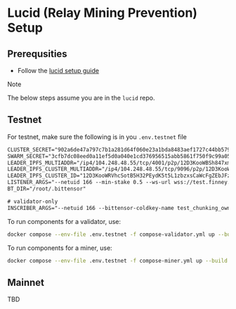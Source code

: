 # Lucid (Relay Mining Prevention) Setup

## Prerequsities

- Follow the [lucid setup guide](https://github.com/VectorChat/lucid/blob/main/docs/setup.md)

> [!NOTE]
> The below steps assume you are in the `lucid` repo.

## Testnet

For testnet, make sure the following is in you `.env.testnet` file

```txt
CLUSTER_SECRET="902a6de47a797c7b1a281d64f060e23a1bda8483aef1727c44bb579ea9db04fd"
SWARM_SECRET="3cfb7dc08eed0a11ef5d0a040e1cd376956515abb5861f750f9c99a05d0f599b"
LEADER_IPFS_MULTIADDR="/ip4/104.248.48.55/tcp/4001/p2p/12D3KooWBSh847xmDVpY1vdQWJXYiNE4jj1UPP8FZXmCZ6hgczkx"
LEADER_IPFS_CLUSTER_MULTIADDR="/ip4/104.248.48.55/tcp/9096/p2p/12D3KooWRVhcSotB5H32PEydK5t5L1zbzxsCaWcFgZEbJFzU2YRe"
LEADER_IPFS_CLUSTER_ID="12D3KooWRVhcSotB5H32PEydK5t5L1zbzxsCaWcFgZEbJFzU2YRe"
LISTENER_ARGS="--netuid 166 --min-stake 0.5 --ws-url wss://test.finney.opentensor.ai:443/"
BT_DIR="/root/.bittensor"

# validator-only
INSCRIBER_ARGS="--netuid 166 --bittensor-coldkey-name test_chunking_owner --bittensor-hotkey-name validator-1 --ws-url wss://test.finney.opentensor.ai:443/"
```

To run components for a validator, use:

```bash
docker compose --env-file .env.testnet -f compose-validator.yml up --build -d
```

To run components for a miner, use:

```bash
docker compose --env-file .env.testnet -f compose-miner.yml up --build -d
```

## Mainnet

TBD
